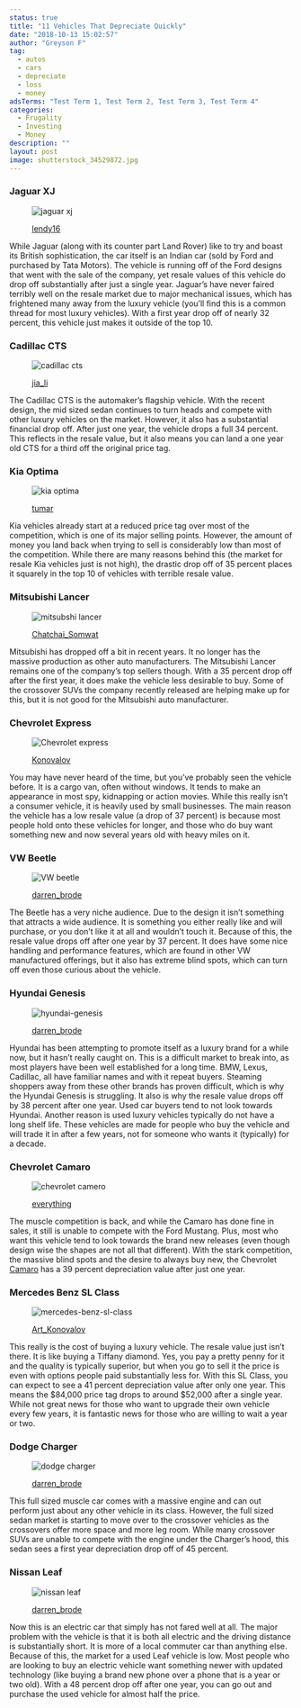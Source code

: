 ```yaml
---
status: true
title: "11 Vehicles That Depreciate Quickly"
date: "2018-10-13 15:02:57"
author: "Greyson F"
tag:
  - autos
  - cars
  - depreciate
  - loss
  - money
adsTerms: "Test Term 1, Test Term 2, Test Term 3, Test Term 4"
categories:
  - Frugality
  - Investing
  - Money
description: ""
layout: post
image: shutterstock_34529872.jpg
---
```


### Jaguar XJ

<figure aria-describedby="caption-attachment-4231" class="wp-caption alignnone" id="attachment_4231" style="width: 693px">

![jaguar xj](/posts/shutterstock_96772405-e1476396239551.jpg)<figcaption class="wp-caption-text" id="caption-attachment-4231">[lendy16](https://www.shutterstock.com/pic-96772405/stock-photo-guangzhou-china-nov-26jaguar-xj-car-on-display-at-the-9th-china-international-automobile-exhibition-on-november-26-2011-in-guangzhou-china.html)</figcaption></figure>

While Jaguar (along with its counter part Land Rover) like to try and boast its British sophistication, the car itself is an Indian car (sold by Ford and purchased by Tata Motors). The vehicle is running off of the Ford designs that went with the sale of the company, yet resale values of this vehicle do drop off substantially after just a single year. Jaguar’s have never faired terribly well on the resale market due to major mechanical issues, which has frightened many away from the luxury vehicle (you’ll find this is a common thread for most luxury vehicles). With a first year drop off of nearly 32 percent, this vehicle just makes it outside of the top 10.

### Cadillac CTS

<figure aria-describedby="caption-attachment-4232" class="wp-caption alignnone" id="attachment_4232" style="width: 700px">

![cadillac cts](/posts/shutterstock_259417373.jpg)<figcaption class="wp-caption-text" id="caption-attachment-4232">[jia_li](https://www.shutterstock.com/pic-259417373/stock-photo-geneva-mar-3-2016-cadillac-cts-v-presented-at-the-85th-international-motor-show-in-geneva-switzerland-on-march-3-2015.html)</figcaption></figure>

The Cadillac CTS is the automaker’s flagship vehicle. With the recent design, the mid sized sedan continues to turn heads and compete with other luxury vehicles on the market. However, it also has a substantial financial drop off. After just one year, the vehicle drops a full 34 percent. This reflects in the resale value, but it also means you can land a one year old CTS for a third off the original price tag.

### Kia Optima

<figure aria-describedby="caption-attachment-4233" class="wp-caption alignnone" id="attachment_4233" style="width: 700px">

![kia optima](/posts/shutterstock_87117274.jpg)<figcaption class="wp-caption-text" id="caption-attachment-4233">[tumar](https://www.shutterstock.com/pic-87117274/stock-photo-minsk-september-24-kia-optima-on-display-at-the-minsk-2011-motorshow-an-international-auto-exhibition-on-september-24-2011-in-minsk-belarus.html)</figcaption></figure>

Kia vehicles already start at a reduced price tag over most of the competition, which is one of its major selling points. However, the amount of money you land back when trying to sell is considerably low than most of the competition. While there are many reasons behind this (the market for resale Kia vehicles just is not high), the drastic drop off of 35 percent places it squarely in the top 10 of vehicles with terrible resale value.

### Mitsubishi Lancer

<figure aria-describedby="caption-attachment-4234" class="wp-caption alignnone" id="attachment_4234" style="width: 700px">

![mitsubshi lancer](/posts/shutterstock_98693408.jpg)<figcaption class="wp-caption-text" id="caption-attachment-4234">[Chatchai_Somwat](https://www.shutterstock.com/pic-98693408/stock-photo-bangkok-march-27-mitsubishi-lancer-ex-car-on-display-at-the-33th-bangkok-international-motor-show-on-march-27-2012-in-bangkok-thailand.html)</figcaption></figure>

Mitsubishi has dropped off a bit in recent years. It no longer has the massive production as other auto manufacturers. The Mitsubishi Lancer remains one of the company’s top sellers though. With a 35 percent drop off after the first year, it does make the vehicle less desirable to buy. Some of the crossover SUVs the company recently released are helping make up for this, but it is not good for the Mitsubishi auto manufacturer.

### Chevrolet Express

<figure aria-describedby="caption-attachment-4243" class="wp-caption alignnone" id="attachment_4243" style="width: 700px">

![Chevrolet express](/posts/shutterstock_355320815.jpg)<figcaption class="wp-caption-text" id="caption-attachment-4243">[Konovalov](https://www.shutterstock.com/pic-355320815/stock-photo-moscow-russia-june-2-2013-motor-car-chevrolet-express-at-the-city-street.html)</figcaption></figure>

You may have never heard of the time, but you’ve probably seen the vehicle before. It is a cargo van, often without windows. It tends to make an appearance in most spy, kidnapping or action movies. While this really isn’t a consumer vehicle, it is heavily used by small businesses. The main reason the vehicle has a low resale value (a drop of 37 percent) is because most people hold onto these vehicles for longer, and those who do buy want something new and now several years old with heavy miles on it.

### VW Beetle

<figure aria-describedby="caption-attachment-4236" class="wp-caption alignnone" id="attachment_4236" style="width: 700px">

![VW beetle](/posts/shutterstock_365337815-1.jpg)<figcaption class="wp-caption-text" id="caption-attachment-4236">[darren_brode](https://www.shutterstock.com/pic-365337815/stock-photo-detroit-january-12-a-volkswagen-beetle-convertible-on-display-at-the-north-american-international-auto-show-media-preview-january-12-2016-in-detroit-michigan.html)</figcaption></figure>

The Beetle has a very niche audience. Due to the design it isn’t something that attracts a wide audience. It is something you either really like and will purchase, or you don’t like it at all and wouldn’t touch it. Because of this, the resale value drops off after one year by 37 percent. It does have some nice handling and performance features, which are found in other VW manufactured offerings, but it also has extreme blind spots, which can turn off even those curious about the vehicle.

### Hyundai Genesis

<figure aria-describedby="caption-attachment-4237" class="wp-caption alignnone" id="attachment_4237" style="width: 700px">

![hyundai-genesis](/posts/shutterstock_246350503.jpg)<figcaption class="wp-caption-text" id="caption-attachment-4237">[darren_brode](https://www.shutterstock.com/pic-246350503/stock-photo-detroit-january-15-the-hyundai-genesis-coupe-on-display-january-15th-2015-at-the-2015-north-american-international-auto-show-in-detroit-michigan.html)</figcaption></figure>

Hyundai has been attempting to promote itself as a luxury brand for a while now, but it hasn’t really caught on. This is a difficult market to break into, as most players have been well established for a long time. BMW, Lexus, Cadillac, all have familiar names and with it repeat buyers. Steaming shoppers away from these other brands has proven difficult, which is why the Hyundai Genesis is struggling. It also is why the resale value drops off by 38 percent after one year. Used car buyers tend to not look towards Hyundai. Another reason is used luxury vehicles typically do not have a long shelf life. These vehicles are made for people who buy the vehicle and will trade it in after a few years, not for someone who wants it (typically) for a decade.

### Chevrolet Camaro

<figure aria-describedby="caption-attachment-4238" class="wp-caption alignnone" id="attachment_4238" style="width: 700px">

![chevrolet camero](/posts/shutterstock_207751075.jpg)<figcaption class="wp-caption-text" id="caption-attachment-4238">[everything](https://www.shutterstock.com/pic-207751075/stock-photo-singapore-june-25-2014-new-design-chevrolet-camaro-from-transformers3-to-audience-in-universal-studios-june-25-2014-singapore.html)</figcaption></figure>

The muscle competition is back, and while the Camaro has done fine in sales, it still is unable to compete with the Ford Mustang. Plus, most who want this vehicle tend to look towards the brand new releases (even though design wise the shapes are not all that different). With the stark competition, the massive blind spots and the desire to always buy new, the Chevrolet [Camaro](https://www.forbes.com/sites/jimgorzelany/2016/01/08/new-cars-that-suffer-the-worst-resale-values/#73fe5423360f) has a 39 percent depreciation value after just one year.

### Mercedes Benz SL Class

<figure aria-describedby="caption-attachment-4239" class="wp-caption alignnone" id="attachment_4239" style="width: 700px">

![mercedes-benz-sl-class](/posts/shutterstock_227894839.jpg)<figcaption class="wp-caption-text" id="caption-attachment-4239">[Art_Konovalov](https://www.shutterstock.com/pic-227894839/stock-photo-saint-tropez-france-august-3-2014-black-sports-car-mercedes-benz-r231-sl-class-at-the-city-street.html)</figcaption></figure>

This really is the cost of buying a luxury vehicle. The resale value just isn’t there. It is like buying a Tiffany diamond. Yes, you pay a pretty penny for it and the quality is typically superior, but when you go to sell it the price is even with options people paid substantially less for. With this SL Class, you can expect to see a 41 percent depreciation value after only one year. This means the $84,000 price tag drops to around $52,000 after a single year. While not great news for those who want to upgrade their own vehicle every few years, it is fantastic news for those who are willing to wait a year or two.

### Dodge Charger

<figure aria-describedby="caption-attachment-4240" class="wp-caption alignnone" id="attachment_4240" style="width: 700px">

![dodge charger](/posts/shutterstock_387605164.jpg)<figcaption class="wp-caption-text" id="caption-attachment-4240">[darren_brode](https://www.shutterstock.com/pic-387605164/stock-photo-chicago-february-12-the-2017-dodge-charger-hellcat-on-display-at-the-chicago-auto-show-media-preview-february-12-2016-in-chicago-illinois.html)</figcaption></figure>

This full sized muscle car comes with a massive engine and can out perform just about any other vehicle in its class. However, the full sized sedan market is starting to move over to the crossover vehicles as the crossovers offer more space and more leg room. While many crossover SUVs are unable to compete with the engine under the Charger’s hood, this sedan sees a first year depreciation drop off of 45 percent.

### Nissan Leaf

<figure aria-describedby="caption-attachment-4241" class="wp-caption alignnone" id="attachment_4241" style="width: 700px">

![nissan leaf](/posts/shutterstock_249344869.jpg)<figcaption class="wp-caption-text" id="caption-attachment-4241">[darren_brode](https://www.shutterstock.com/pic-249344869/stock-photo-detroit-january-15-the-nissan-leaf-on-display-january-15th-2015-at-the-2015-north-american-international-auto-show-in-detroit-michigan.html)</figcaption></figure>

Now this is an electric car that simply has not fared well at all. The major problem with the vehicle is that it is both all electric and the driving distance is substantially short. It is more of a local commuter car than anything else. Because of this, the market for a used Leaf vehicle is low. Most people who are looking to buy an electric vehicle want something newer with updated technology (like buying a brand new phone over a phone that is a year or two old). With a 48 percent drop off after one year, you can go out and purchase the used vehicle for almost half the price.

